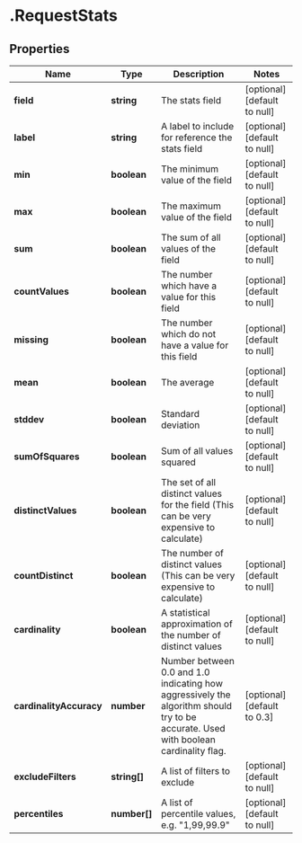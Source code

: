 # .RequestStats

## Properties
Name | Type | Description | Notes
------------ | ------------- | ------------- | -------------
**field** | **string** | The stats field | [optional] [default to null]
**label** | **string** | A label to include for reference the stats field | [optional] [default to null]
**min** | **boolean** | The minimum value of the field | [optional] [default to null]
**max** | **boolean** | The maximum value of the field | [optional] [default to null]
**sum** | **boolean** | The sum of all values of the field | [optional] [default to null]
**countValues** | **boolean** | The number which have a value for this field | [optional] [default to null]
**missing** | **boolean** | The number which do not have a value for this field | [optional] [default to null]
**mean** | **boolean** | The average | [optional] [default to null]
**stddev** | **boolean** | Standard deviation | [optional] [default to null]
**sumOfSquares** | **boolean** | Sum of all values squared | [optional] [default to null]
**distinctValues** | **boolean** | The set of all distinct values for the field (This can be very expensive to calculate) | [optional] [default to null]
**countDistinct** | **boolean** | The number of distinct values  (This can be very expensive to calculate) | [optional] [default to null]
**cardinality** | **boolean** | A statistical approximation of the number of distinct values | [optional] [default to null]
**cardinalityAccuracy** | **number** | Number between 0.0 and 1.0 indicating how aggressively the algorithm should try to be accurate. Used with boolean cardinality flag. | [optional] [default to 0.3]
**excludeFilters** | **string[]** | A list of filters to exclude | [optional] [default to null]
**percentiles** | **number[]** | A list of percentile values, e.g. \"1,99,99.9\" | [optional] [default to null]


